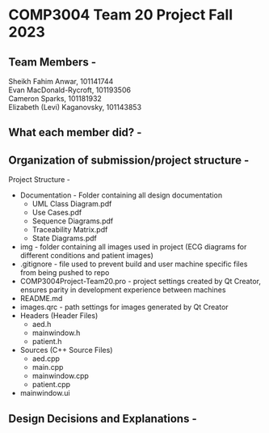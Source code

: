 # COMP3004 Team 20 Project Fall 2023

## Team Members -  
Sheikh Fahim Anwar, 101141744  
Evan MacDonald-Rycroft, 101193506  
Cameron Sparks, 101181932  
Elizabeth (Levi) Kaganovsky, 101143853

## What each member did? -  

## Organization of submission/project structure - 
Project Structure - 
- Documentation - Folder containing all design documentation
    - UML Class Diagram.pdf
    - Use Cases.pdf
    - Sequence Diagrams.pdf
    - Traceability Matrix.pdf
    - State Diagrams.pdf
- img - folder containing all images used in project (ECG diagrams for different conditions and patient images)
- .gitignore - file used to prevent build and user machine specific files from being pushed to repo
- COMP3004Project-Team20.pro - project settings created by Qt Creator, ensures parity in development experience between machines
- README.md
- images.qrc - path settings for images generated by Qt Creator
- Headers (Header Files)
    - aed.h
    - mainwindow.h
    - patient.h
- Sources (C++ Source Files)
    - aed.cpp
    - main.cpp
    - mainwindow.cpp
    - patient.cpp
- mainwindow.ui
  
## Design Decisions and Explanations -


